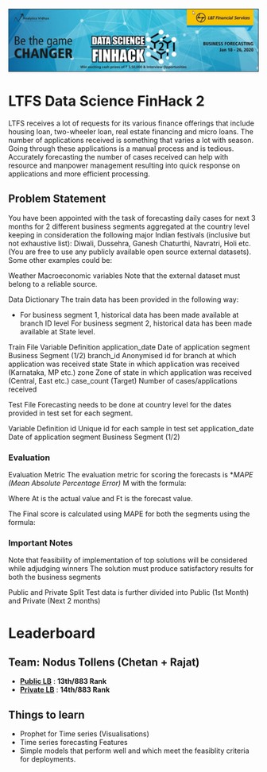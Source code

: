 ![title](ltfs2.jpg)

# LTFS Data Science FinHack 2

LTFS receives a lot of requests for its various finance offerings that include housing loan, two-wheeler loan, real estate financing and micro loans. The number of applications received is something that varies a lot with season. Going through these applications is a manual process and is tedious. Accurately forecasting the number of cases received can help with resource and manpower management resulting into quick response on applications and more efficient processing.

## Problem Statement
You have been appointed with the task of forecasting daily cases for next 3 months for 2 different business segments aggregated at the country level keeping in consideration the following major Indian festivals (inclusive but not exhaustive list): Diwali, Dussehra, Ganesh Chaturthi, Navratri, Holi etc. (You are free to use any publicly available open source external datasets). Some other examples could be:

Weather Macroeconomic variables Note that the external dataset must belong to a reliable source.

Data Dictionary The train data has been provided in the following way:

* For business segment 1, historical data has been made available at branch ID level For business segment 2, historical data has been made available at State level.

Train File Variable Definition application_date Date of application segment Business Segment (1/2) branch_id Anonymised id for branch at which application was received state State in which application was received (Karnataka, MP etc.) zone Zone of state in which application was received (Central, East etc.) case_count (Target) Number of cases/applications received

Test File Forecasting needs to be done at country level for the dates provided in test set for each segment.

Variable Definition id Unique id for each sample in test set application_date Date of application segment Business Segment (1/2)

### Evaluation
Evaluation Metric The evaluation metric for scoring the forecasts is **MAPE (Mean Absolute Percentage Error)* M with the formula:


Where At is the actual value and Ft is the forecast value.

The Final score is calculated using MAPE for both the segments using the formula:

### Important Notes

Note that feasibility of implementation of top solutions will be considered while adjudging winners The solution must produce satisfactory results for both the business segments

Public and Private Split Test data is further divided into Public (1st Month) and Private (Next 2 months)

# Leaderboard
## Team:  Nodus Tollens (Chetan + Rajat)

* **[Public LB](https://datahack.analyticsvidhya.com/contest/ltfs-data-science-finhack-2-an-online-hackathon)** : **13th/883 Rank**
* **[Private LB](https://datahack.analyticsvidhya.com/contest/ltfs-data-science-finhack-2-an-online-hackathon)** : **14th/883 Rank**

## Things to learn
* Prophet for Time series (Visualisations)
* Time series forecasting Features
* Simple models that perform well and which meet the feasiblity criteria for deployments.
